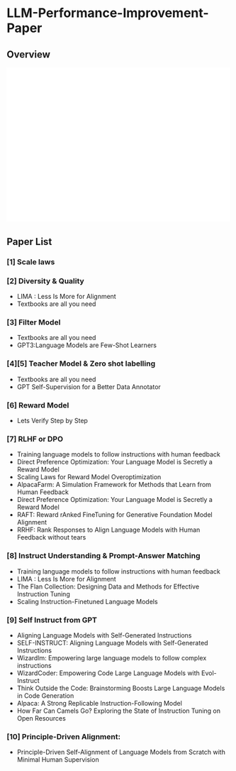# LLM-Performance-Improvement-Paper
## Overview
![The paradigm of improving the performance of LLM](https://github.com/swtheing/LLM-Performance-Improvement-Paper/blob/main/The%20paradigm%20of%20improving%20the%20performance%20of%20LLM.png)

## Paper List
### [1] Scale laws
### [2] Diversity & Quality
- LIMA : Less Is More for Alignment
- Textbooks are all you need
### [3] Filter Model
- Textbooks are all you need
- GPT3:Language Models are Few-Shot Learners
### [4][5] Teacher Model & Zero shot labelling
- Textbooks are all you need
- GPT Self-Supervision for a Better Data Annotator
### [6] Reward Model
- Lets Verify Step by Step
### [7] RLHF or DPO
- Training language models to follow instructions with human feedback
- Direct Preference Optimization: Your Language Model is Secretly a Reward Model
- Scaling Laws for Reward Model Overoptimization
- AlpacaFarm: A Simulation Framework for Methods that Learn from Human Feedback
- Direct Preference Optimization: Your Language Model is Secretly a Reward Model
- RAFT: Reward rAnked FineTuning for Generative Foundation Model Alignment
- RRHF: Rank Responses to Align Language Models with Human Feedback without tears
### [8] Instruct Understanding & Prompt-Answer Matching
- Training language models to follow instructions with human feedback
- LIMA : Less Is More for Alignment
- The Flan Collection: Designing Data and Methods for Effective Instruction Tuning
- Scaling Instruction-Finetuned Language Models
### [9] Self Instruct from GPT
- Aligning Language Models with Self-Generated Instructions
- SELF-INSTRUCT: Aligning Language Models with Self-Generated Instructions
- Wizardlm: Empowering large language models to follow complex instructions
- WizardCoder: Empowering Code Large Language Models with Evol-Instruct
- Think Outside the Code: Brainstorming Boosts Large Language Models in Code Generation
- Alpaca: A Strong Replicable Instruction-Following Model
- How Far Can Camels Go? Exploring the State of Instruction Tuning on Open Resources
### [10] Principle-Driven Alignment: 
- Principle-Driven Self-Alignment of Language Models from Scratch with Minimal Human Supervision

